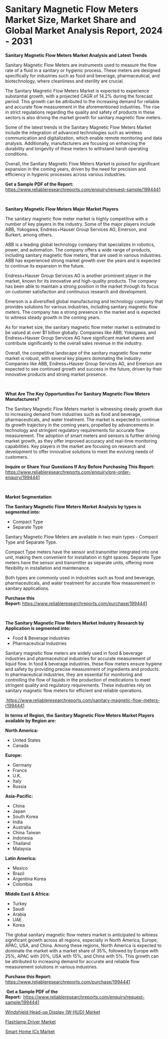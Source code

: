<p><h1>Sanitary Magnetic Flow Meters Market Size, Market Share and Global Market Analysis Report, 2024 - 2031</h1></p><p><strong>Sanitary Magnetic Flow Meters Market Analysis and Latest Trends</strong></p>
<p><p>Sanitary Magnetic Flow Meters are instruments used to measure the flow rate of a fluid in a sanitary or hygienic process. These meters are designed specifically for industries such as food and beverage, pharmaceutical, and biotechnology, where cleanliness and sterility are crucial.</p><p>The Sanitary Magnetic Flow Meters Market is expected to experience substantial growth, with a projected CAGR of 14.2% during the forecast period. This growth can be attributed to the increasing demand for reliable and accurate flow measurement in the aforementioned industries. The rise in strict regulations regarding the quality and safety of products in these sectors is also driving the market growth for sanitary magnetic flow meters.</p><p>Some of the latest trends in the Sanitary Magnetic Flow Meters Market include the integration of advanced technologies such as wireless communication and digitalization, which enable remote monitoring and data analysis. Additionally, manufacturers are focusing on enhancing the durability and longevity of these meters to withstand harsh operating conditions.</p><p>Overall, the Sanitary Magnetic Flow Meters Market is poised for significant expansion in the coming years, driven by the need for precision and efficiency in hygienic processes across various industries.</p></p>
<p><strong>Get a Sample PDF of the Report:&nbsp;</strong> <a href="https://www.reliableresearchreports.com/enquiry/request-sample/1994441">https://www.reliableresearchreports.com/enquiry/request-sample/1994441</a></p>
<p>&nbsp;</p>
<p><strong>Sanitary Magnetic Flow Meters Major Market Players</strong></p>
<p><p>The sanitary magnetic flow meter market is highly competitive with a number of key players in the industry. Some of the major players include ABB, Yokogawa, Endress+Hauser Group Services AG, Emerson, and Burkert, among others.</p><p>ABB is a leading global technology company that specializes in robotics, power, and automation. The company offers a wide range of products, including sanitary magnetic flow meters, that are used in various industries. ABB has experienced strong market growth over the years and is expected to continue its expansion in the future.</p><p>Endress+Hauser Group Services AG is another prominent player in the market, known for its innovative and high-quality products. The company has been able to maintain a strong position in the market through its focus on customer satisfaction and continuous research and development.</p><p>Emerson is a diversified global manufacturing and technology company that provides solutions for various industries, including sanitary magnetic flow meters. The company has a strong presence in the market and is expected to witness steady growth in the coming years.</p><p>As for market size, the sanitary magnetic flow meter market is estimated to be valued at over $1 billion globally. Companies like ABB, Yokogawa, and Endress+Hauser Group Services AG have significant market shares and contribute significantly to the overall sales revenue in the industry.</p><p>Overall, the competitive landscape of the sanitary magnetic flow meter market is robust, with several key players dominating the industry. Companies like ABB, Endress+Hauser Group Services AG, and Emerson are expected to see continued growth and success in the future, driven by their innovative products and strong market presence.</p></p>
<p>&nbsp;</p>
<p><strong>What Are The Key Opportunities For Sanitary Magnetic Flow Meters Manufacturers?</strong></p>
<p><p>The Sanitary Magnetic Flow Meters market is witnessing steady growth due to increasing demand from industries such as food and beverage, pharmaceuticals, and water treatment. The market is expected to continue its growth trajectory in the coming years, propelled by advancements in technology and stringent regulatory requirements for accurate flow measurement. The adoption of smart meters and sensors is further driving market growth, as they offer improved accuracy and real-time monitoring capabilities. Key players in the market are focusing on research and development to offer innovative solutions to meet the evolving needs of customers.</p></p>
<p><strong>Inquire or Share Your Questions If Any Before Purchasing This Report:</strong> <a href="https://www.reliableresearchreports.com/enquiry/pre-order-enquiry/1994441">https://www.reliableresearchreports.com/enquiry/pre-order-enquiry/1994441</a></p>
<p>&nbsp;</p>
<p><strong>Market Segmentation</strong></p>
<p><strong>The Sanitary Magnetic Flow Meters Market Analysis by types is segmented into:</strong></p>
<p><ul><li>Compact Type</li><li>Separate Type</li></ul></p>
<p><p>Sanitary Magnetic Flow Meters are available in two main types - Compact Type and Separate Type. </p><p>Compact Type meters have the sensor and transmitter integrated into one unit, making them convenient for installation in tight spaces. Separate Type meters have the sensor and transmitter as separate units, offering more flexibility in installation and maintenance. </p><p>Both types are commonly used in industries such as food and beverage, pharmaceuticals, and water treatment for accurate flow measurement in sanitary applications.</p></p>
<p><strong>Purchase this Report:&nbsp;</strong><a href="https://www.reliableresearchreports.com/purchase/1994441">https://www.reliableresearchreports.com/purchase/1994441</a></p>
<p>&nbsp;</p>
<p><strong>The Sanitary Magnetic Flow Meters Market Industry Research by Application is segmented into:</strong></p>
<p><ul><li>Food & Beverage Industries</li><li>Pharmaceutical Industries</li></ul></p>
<p><p>Sanitary magnetic flow meters are widely used in food & beverage industries and pharmaceutical industries for accurate measurement of liquid flow. In food & beverage industries, these flow meters ensure hygiene and safety by providing precise measurement of ingredients and products. In pharmaceutical industries, they are essential for monitoring and controlling the flow of liquids in the production of medications to meet stringent quality and regulatory requirements. These industries rely on sanitary magnetic flow meters for efficient and reliable operations.</p></p>
<p><a href="https://www.reliableresearchreports.com/sanitary-magnetic-flow-meters-r1994441">&nbsp;https://www.reliableresearchreports.com/sanitary-magnetic-flow-meters-r1994441</a></p>
<p><strong>In terms of Region, the Sanitary Magnetic Flow Meters Market Players available by Region are:</strong></p>
<p>
    <p> <strong> North America: </strong>
        <ul>
            <li>United States</li>
            <li>Canada</li>
        </ul>
        </p> 
    <p> <strong> Europe: </strong>
        <ul>
            <li>Germany</li>
            <li>France</li>
            <li>U.K.</li>
            <li>Italy</li>
            <li>Russia</li>
        </ul>
        </p> 
    <p> <strong> Asia-Pacific: </strong>
        <ul>
            <li>China</li>
            <li>Japan</li>
            <li>South Korea</li>
            <li>India</li>
            <li>Australia</li>
            <li>China Taiwan</li>
            <li>Indonesia</li>
            <li>Thailand</li>
            <li>Malaysia</li>
        </ul>
        </p> 
    <p> <strong> Latin America: </strong>
        <ul>
            <li>Mexico</li>
            <li>Brazil</li>
            <li>Argentina Korea</li>
            <li>Colombia</li>
        </ul>
        </p> 
    <p> <strong> Middle East & Africa: </strong>
        <ul>
            <li>Turkey</li>
            <li>Saudi</li>
            <li>Arabia</li>
            <li>UAE</li>
            <li>Korea</li>
        </ul>
    </p>
    </p>
<p><p>The global sanitary magnetic flow meters market is anticipated to witness significant growth across all regions, especially in North America, Europe, APAC, USA, and China. Among these regions, North America is expected to dominate the market with a market share of 35%, followed by Europe with 25%, APAC with 20%, USA with 15%, and China with 5%. This growth can be attributed to increasing demand for accurate and reliable flow measurement solutions in various industries.</p></p>
<p><strong>Purchase this Report: </strong><a href="https://www.reliableresearchreports.com/purchase/1994441">https://www.reliableresearchreports.com/purchase/1994441</a></p>
<p>&nbsp;<strong>Get a Sample PDF of the Report:&nbsp;&nbsp;</strong><a href="https://www.reliableresearchreports.com/enquiry/request-sample/1994441">https://www.reliableresearchreports.com/enquiry/request-sample/1994441</a></p>
<p><strong></strong></p>
<p><p><a href="https://www.linkedin.com/pulse/windshield-head-up-display-w-hud-market-size-cagr-trends-61bwe?trackingId=xpTcqVj2VwJHa3GF0d%2F6dg%3D%3D">Windshield Head-up Display (W-HUD) Market</a></p><p><a href="https://www.linkedin.com/pulse/flashlamp-driver-market-size-outlook-forecast-2024-2031-dataveil-gvaxc?trackingId=htaI0oBHIMD9e6x%2B%2Fm05OA%3D%3D">Flashlamp Driver Market</a></p><p><a href="https://www.linkedin.com/pulse/smart-home-ics-market-outlook-industry-overview-forecast-dgfkf?trackingId=CsesnweClYHgMOZANwYKBA%3D%3D">Smart Home ICs Market</a></p></p>